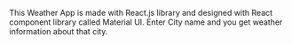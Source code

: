 This Weather App is made with React.js library and designed with React component library called Material UI.
Enter City name and you get weather information about that city.
